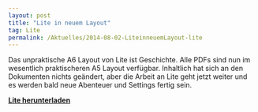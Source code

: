 ```yaml
---
layout: post
title: "Lite in neuem Layout"
tag: Lite
permalink: /Aktuelles/2014-08-02-LiteinneuemLayout-lite
---
```



Das unpraktische A6 Layout von Lite ist Geschichte. Alle PDFs sind nun im wesentlich praktischeren A5 Layout verfügbar. Inhaltlich hat sich an den Dokumenten nichts geändert, aber die Arbeit an Lite geht jetzt weiter und es werden bald neue Abenteuer und Settings fertig sein.

**[Lite herunterladen](https://lite.jcgames.de/Publikationen/)**


